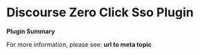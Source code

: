 # **Discourse Zero Click Sso** Plugin

**Plugin Summary**

For more information, please see: **url to meta topic**
